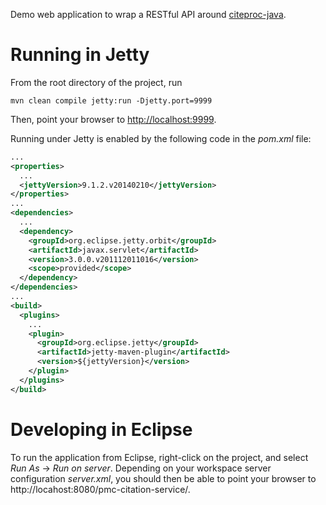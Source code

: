 Demo web application to wrap a RESTful API around
[citeproc-java](https://github.com/michel-kraemer/citeproc-java).


# Running in Jetty

From the root directory of the project, run

```
mvn clean compile jetty:run -Djetty.port=9999
```

Then, point your browser to [http://localhost:9999](http://localhost:9999).

Running under Jetty is enabled by the following code in the *pom.xml* file:

```xml
...
<properties>
  ...
  <jettyVersion>9.1.2.v20140210</jettyVersion>
</properties>
...
<dependencies>
  ...
  <dependency>
    <groupId>org.eclipse.jetty.orbit</groupId>
    <artifactId>javax.servlet</artifactId>
    <version>3.0.0.v201112011016</version>
    <scope>provided</scope>
  </dependency>
</dependencies>
...
<build>
  <plugins>
    ...
    <plugin>
      <groupId>org.eclipse.jetty</groupId>
      <artifactId>jetty-maven-plugin</artifactId>
      <version>${jettyVersion}</version>
    </plugin>
  </plugins>
</build>
```

# Developing in Eclipse

To run the application from Eclipse, right-click on the project, and select
*Run As* -> *Run on server*.  Depending on your workspace server configuration
*server.xml*, you should then be able to point your browser to
http://locahost:8080/pmc-citation-service/.


